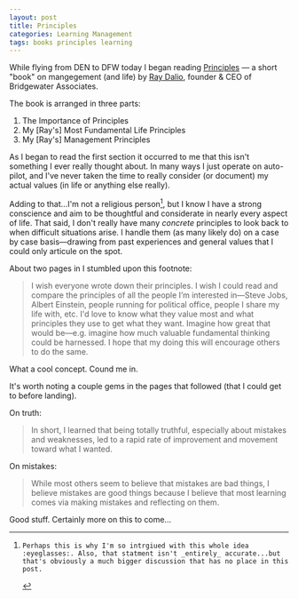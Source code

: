```yaml
---
layout: post
title: Principles
categories: Learning Management
tags: books principles learning
---
```

While flying from DEN to DFW today I began reading [Principles](http://www.bwater.com/Uploads/FileManager/Principles/Bridgewater-Associates-Ray-Dalio-Principles.pdf) — a short "book" on mangegement (and life) by [Ray Dalio](http://www.forbes.com/profile/ray-dalio/), founder &amp; CEO of Bridgewater Associates. 

The book is arranged in three parts:

1. The Importance of Principles
2. My [Ray's] Most Fundamental Life Principles
3. My [Ray's] Management Principles

As I began to read the first section it occurred to me that this isn't something I ever really thought about. In many ways I just operate on auto-pilot, and I've never taken the time to really consider (or document) my actual values (in life or anything else really).

Adding to that...I'm not a religious person[^1], but I know I have a strong conscience and aim to be thoughtful and considerate in nearly every aspect of life. That said, I don't really have many _concrete_ principles to look back to when difficult situations arise. I handle them (as many likely do) on a case by case basis&mdash;drawing from past experiences and general values that I could only articule on the spot.

About two pages in I stumbled upon this footnote:

> I wish everyone wrote down their principles. I wish I could read and compare the principles of all the people I’m interested in&mdash;Steve Jobs, Albert Einstein, people running for political office, people I share my life with, etc. I'd love to know what they value most and what principles they use to get what they want. Imagine how great that would be—e.g. imagine how much valuable fundamental thinking could be harnessed. I hope that my doing this will encourage others to do the same.

What a cool concept. Cound me in.

It's worth noting a couple gems in the pages that followed (that I could get to before landing).

On truth:

> In short, I learned that being totally truthful, especially about mistakes and weaknesses, led to a rapid rate of improvement and movement toward what I wanted. 

On mistakes: 

> While most others seem to believe that mistakes are bad things, I believe mistakes are good things because I believe that most learning comes via making mistakes and reflecting on them.

Good stuff. Certainly more on this to come...

[^1]:    Perhaps this is why I'm so intrgiued with this whole idea :eyeglasses:. Also, that statment isn't _entirely_ accurate...but that's obviously a much bigger discussion that has no place in this post.